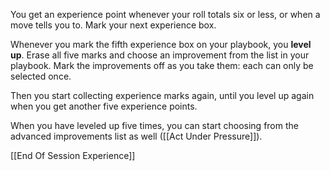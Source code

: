 
You get an experience point whenever your roll totals six or less, or when a move tells you to. Mark your next experience box.

Whenever you mark the fifth experience box on your playbook, you **level up**. Erase all five marks and choose an improvement from the list in your playbook. Mark the improvements off as you take them: each can only be selected once.

Then you start collecting experience marks again, until you level up again when you get another five experience points.

When you have leveled up five times, you can start choosing from the advanced improvements list as well ([[Act Under Pressure]]).

[[End Of Session Experience]]
